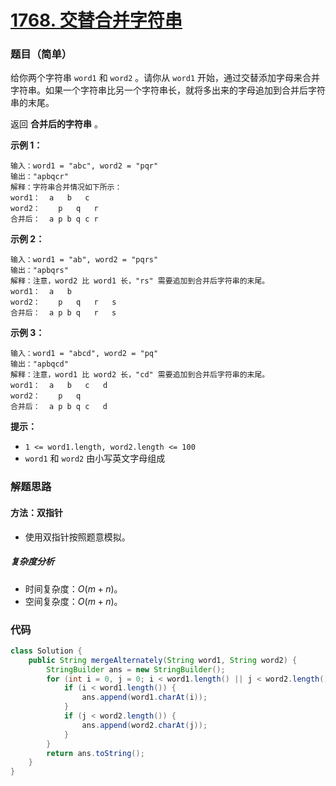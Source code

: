 # [1768. 交替合并字符串](https://leetcode.cn/problems/merge-strings-alternately/)

### 题目（简单）

给你两个字符串 `word1` 和 `word2` 。请你从 `word1` 开始，通过交替添加字母来合并字符串。如果一个字符串比另一个字符串长，就将多出来的字母追加到合并后字符串的末尾。

返回 **合并后的字符串** 。

**示例 1：**

```
输入：word1 = "abc", word2 = "pqr"
输出："apbqcr"
解释：字符串合并情况如下所示：
word1：  a   b   c
word2：    p   q   r
合并后：  a p b q c r
```

**示例 2：**

```
输入：word1 = "ab", word2 = "pqrs"
输出："apbqrs"
解释：注意，word2 比 word1 长，"rs" 需要追加到合并后字符串的末尾。
word1：  a   b 
word2：    p   q   r   s
合并后：  a p b q   r   s
```

**示例 3：**

```
输入：word1 = "abcd", word2 = "pq"
输出："apbqcd"
解释：注意，word1 比 word2 长，"cd" 需要追加到合并后字符串的末尾。
word1：  a   b   c   d
word2：    p   q 
合并后：  a p b q c   d
```

**提示：**

* `1 <= word1.length, word2.length <= 100`
* `word1` 和 `word2` 由小写英文字母组成

### 解题思路

#### 方法：双指针

- 使用双指针按照题意模拟。

##### 复杂度分析

- 时间复杂度：$O(m+n)$。
- 空间复杂度：$O(m+n)$。

### 代码

```java
class Solution {
    public String mergeAlternately(String word1, String word2) {
        StringBuilder ans = new StringBuilder();
        for (int i = 0, j = 0; i < word1.length() || j < word2.length(); i++, j++) {
            if (i < word1.length()) {
                ans.append(word1.charAt(i));
            }
            if (j < word2.length()) {
                ans.append(word2.charAt(j));
            }
        }
        return ans.toString();
    }
}
```
